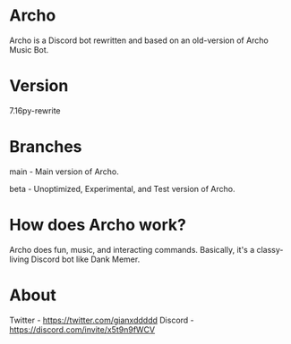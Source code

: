 # Archo
Archo is a Discord bot rewritten and based on an old-version of Archo Music Bot.

# Version
7.16py-rewrite

# Branches
main - Main version of Archo.

beta - Unoptimized, Experimental, and Test version of Archo.

# How does Archo work?
Archo does fun, music, and interacting commands. Basically, it's a classy-living Discord bot like Dank Memer.

# About
Twitter - https://twitter.com/gianxddddd
Discord - https://discord.com/invite/x5t9n9fWCV

